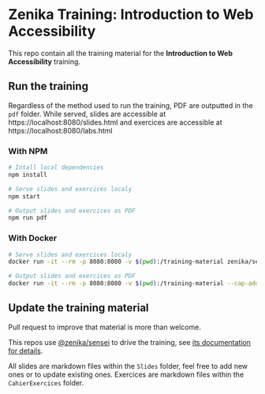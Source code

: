 # Zenika Training: Introduction to Web Accessibility

This repo contain all the training material for the **Introduction to Web Accessibility** training.


## Run the training

Regardless of the method used to run the training, PDF are outputted in the `pdf` folder. While served, slides are accessible at https://localhost:8080/slides.html and exercices are accessible at https://localhost:8080/labs.html


### With NPM

```bash
# Intall local dependencies
npm install

# Serve slides and exercices localy
npm start

# Output slides and exercices as PDF
npm run pdf
```


### With Docker

```bash
# Serve slides and exercices localy
docker run -it --rm -p 8080:8080 -v $(pwd):/training-material zenika/sensei

# Output slides and exercices as PDF
docker run -it --rm -p 8080:8080 -v $(pwd):/training-material --cap-add SYS_ADMIN zenika/sensei pdf
```


## Update the training material

Pull request to improve that material is more than welcome.

This repos use [@zenika/sensei](https://github.com/Zenika/sensei) to drive the training, see [its documentation for details](https://github.com/Zenika/sensei/blob/master/README.md).

All slides are markdown files within the `Slides` folder, feel free to add new ones or to update existing ones. Exercices are markdown files within the `CahierExercices` folder.
